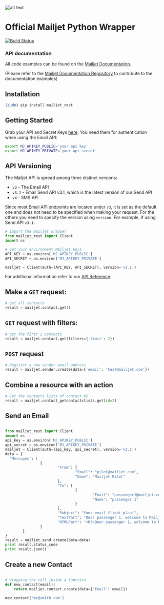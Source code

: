[api_credential]: https://app.mailjet.com/account/api_keys
[doc]: http://dev.mailjet.com/guides/?python#
[api_doc]: https://github.com/mailjet/api-documentation
[smsDashboard]: https://app.mailjet.com/sms?_ga=2.81581655.1972348350.1522654521-1279766791.1506937572
[smsInfo]: https://app.mailjet.com/docs/transactional-sms?_ga=2.183303910.1972348350.1522654521-1279766791.1506937572#trans-sms-token

![alt text](https://www.mailjet.com/images/email/transac/logo_header.png "Mailjet")

# Official Mailjet Python Wrapper

[![Build Status](https://travis-ci.org/mailjet/mailjet-apiv3-python.svg?branch=master)](https://travis-ci.org/mailjet/mailjet-apiv3-python)

### API documentation

All code examples can be found on the [Mailjet Documentation][doc].

(Please refer to the [Mailjet Documentation Repository][api_doc] to contribute to the documentation examples)

## Installation

``` bash
(sudo) pip install mailjet_rest
```

## Getting Started

Grab your API and Secret Keys [here][api_credential]. You need them for authentication when using the Email API:

```bash
export MJ_APIKEY_PUBLIC='your api key'
export MJ_APIKEY_PRIVATE='your api secret'
```

## API Versioning

The Mailjet API is spread among three distinct versions:

- `v3` - The Email API
- `v3.1` - Email Send API v3.1, which is the latest version of our Send API
- `v4` - SMS API

Since most Email API endpoints are located under `v3`, it is set as the default one and does not need to be specified when making your request. For the others you need to specify the version using `version`. For example, if using Send API `v3.1`:

``` python
# import the mailjet wrapper
from mailjet_rest import Client
import os

# Get your environment Mailjet keys
API_KEY = os.environ['MJ_APIKEY_PUBLIC']
API_SECRET = os.environ['MJ_APIKEY_PRIVATE']

mailjet = Client(auth=(API_KEY, API_SECRET), version='v3.1')

```

For additional information refer to our [API Reference](https://dev.preprod.mailjet.com/reference/overview/versioning/).

## Make a `GET` request:
``` python
# get all contacts
result = mailjet.contact.get()
```

## `GET` request with filters:
``` python
# get the first 2 contacts
result = mailjet.contact.get(filters={'limit': 2})
```
## `POST` request
``` python
# Register a new sender email address
result = mailjet.sender.create(data={'email': 'test@mailjet.com'})
```

## Combine a resource with an action
``` python
# Get the contacts lists of contact #2
result = mailjet.contact_getcontactslists.get(id=2)
```

## Send an Email
``` python

from mailjet_rest import Client
import os
api_key = os.environ['MJ_APIKEY_PUBLIC']
api_secret = os.environ['MJ_APIKEY_PRIVATE']
mailjet = Client(auth=(api_key, api_secret), version='v3.1')
data = {
  'Messages': [
                {
                        "From": {
                                "Email": "pilot@mailjet.com",
                                "Name": "Mailjet Pilot"
                        },
                        "To": [
                                {
                                        "Email": "passenger1@mailjet.com",
                                        "Name": "passenger 1"
                                }
                        ],
                        "Subject": "Your email flight plan!",
                        "TextPart": "Dear passenger 1, welcome to Mailjet! May the delivery force be with you!",
                        "HTMLPart": "<h3>Dear passenger 1, welcome to Mailjet!</h3><br />May the delivery force be with you!"
                }
        ]
}
result = mailjet.send.create(data=data)
print result.status_code
print result.json()

```

## Create a new Contact
``` python

# wrapping the call inside a function
def new_contact(email):
	return mailjet.contact.create(data={'Email': email})

new_contact('mr@smith.com')
```
